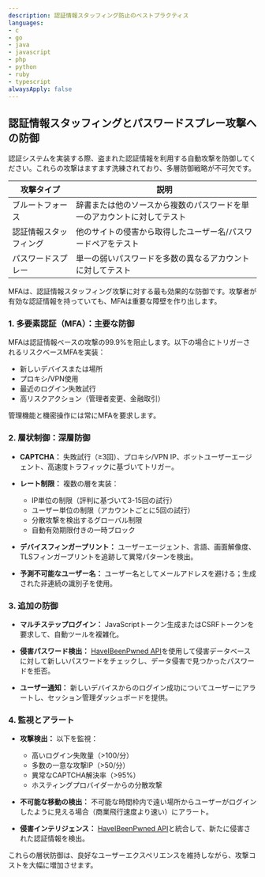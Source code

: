 ```yaml
---
description: 認証情報スタッフィング防止のベストプラクティス
languages:
- c
- go
- java
- javascript
- php
- python
- ruby
- typescript
alwaysApply: false
---
```


## 認証情報スタッフィングとパスワードスプレー攻撃への防御

認証システムを実装する際、盗まれた認証情報を利用する自動攻撃を防御してください。これらの攻撃はますます洗練されており、多層防御戦略が不可欠です。

| 攻撃タイプ | 説明 |
|-------------|-------------|
| ブルートフォース | 辞書または他のソースから複数のパスワードを単一のアカウントに対してテスト |
| 認証情報スタッフィング | 他のサイトの侵害から取得したユーザー名/パスワードペアをテスト |
| パスワードスプレー | 単一の弱いパスワードを多数の異なるアカウントに対してテスト |

MFAは、認証情報スタッフィング攻撃に対する最も効果的な防御です。攻撃者が有効な認証情報を持っていても、MFAは重要な障壁を作り出します。

### 1. 多要素認証（MFA）：主要な防御

MFAは認証情報ベースの攻撃の99.9%を阻止します。以下の場合にトリガーされるリスクベースMFAを実装：
- 新しいデバイスまたは場所
- プロキシ/VPN使用
- 最近のログイン失敗試行
- 高リスクアクション（管理者変更、金融取引）

管理機能と機密操作には常にMFAを要求します。

### 2. 層状制御：深層防御

* **CAPTCHA：** 失敗試行（≥3回）、プロキシ/VPN IP、ボットユーザーエージェント、高速度トラフィックに基づいてトリガー。

* **レート制限：** 複数の層を実装：
  - IP単位の制限（評判に基づいて3-15回の試行）
  - ユーザー単位の制限（アカウントごとに5回の試行）
  - 分散攻撃を検出するグローバル制限
  - 自動有効期限付きの一時ブロック

* **デバイスフィンガープリント：** ユーザーエージェント、言語、画面解像度、TLSフィンガープリントを追跡して異常パターンを検出。

* **予測不可能なユーザー名：** ユーザー名としてメールアドレスを避ける；生成された非連続の識別子を使用。

### 3. 追加の防御

* **マルチステップログイン：** JavaScriptトークン生成またはCSRFトークンを要求して、自動ツールを複雑化。

* **侵害パスワード検出：** [HaveIBeenPwned API](https://haveibeenpwned.com/API/v3)を使用して侵害データベースに対して新しいパスワードをチェックし、データ侵害で見つかったパスワードを拒否。

* **ユーザー通知：** 新しいデバイスからのログイン成功についてユーザーにアラートし、セッション管理ダッシュボードを提供。

### 4. 監視とアラート

* **攻撃検出：** 以下を監視：
  - 高いログイン失敗量（>100/分）
  - 多数の一意な攻撃IP（>50/分）
  - 異常なCAPTCHA解決率（>95%）
  - ホスティングプロバイダーからの分散攻撃

* **不可能な移動の検出：** 不可能な時間枠内で遠い場所からユーザーがログインしたように見える場合（商業飛行速度より速い）にアラート。

* **侵害インテリジェンス：** [HaveIBeenPwned API](https://haveibeenpwned.com/API/v3)と統合して、新たに侵害された認証情報を検出。

これらの層状防御は、良好なユーザーエクスペリエンスを維持しながら、攻撃コストを大幅に増加させます。
